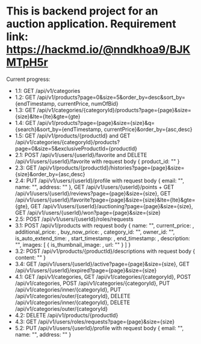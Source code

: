 # This is backend project for an auction application. Requirement link: https://hackmd.io/@nndkhoa9/BJKMTpH5r

Current progress: 
- 1.1: GET /api/v1/categories
- 1.2: GET /api/v1/products?page=0&size=5&order_by=desc&sort_by={endTimestamp, currentPrice, numOfBid}
- 1.3: GET /api/v1/categories/{categoryId}/products?page={page}&size={size}&lte={lte}&gte={gte}
- 1.4: GET /api/v1/products?page={page}&size={size}&q={search}&sort_by={endTimestamp, currentPrice}&order_by={asc,desc}
- 1.5: GET /api/v1/products/{productId} and GET /api/v1/categories/{categoryId}/products?page=0&size=5&exclusiveProductId={productId}
- 2.1: POST /api/v1/users/{userId}/favorite and DELETE /api/v1/users/{userId}/favorite with request body { product_id: "" }
- 2.3: GET /api/v1/products/{productId}/histories?page={page}&size={size}&order_by={asc,desc}
- 2.4: PUT /api/v1/users/{userId}/profile with request body { email: "", name: "", address: "" }, GET /api/v1/users/{userId}/points + GET /api/v1/users/{userId}/reviews?page={page}&size={size}, GET /api/v1/users/{userId}/favorite?page={page}&size={size}&lte={lte}&gte={gte}, GET /api/v1/users/{userId}/auctioning?page={page}&size={size}, GET /api/v1/users/{userId}/won?page={page}&size={size}
- 2.5: POST /api/v1/users/{userId}/roles/requests
- 3.1: POST /api/v1/products with request body { name: "", current_price: , additional_price: , buy_now_price: , category_id: "", owner_id: "", is_auto_extend_time: , start_timestamp: , end_timestamp: , description: "", images: [ { is_thumbnail_image: , url: "" } ] }
- 3.2: POST /api/v1/products/{productId}/descriptions with request body { content: "" }
- 3.4: GET /api/v1/users/{userId}/active?page={page}&size={size}, GET /api/v1/users/{userId}/expired?page={page}&size={size}
- 4.1: GET /api/v1/categories, GET /api/v1/categories/{categoryId}, POST /api/v1/categories, POST /api/v1/categories/{categoryId}, PUT /api/v1/categories/inner/{categoryId}, PUT /api/v1/categories/outer/{categoryId}, DELETE /api/v1/categories/inner/{categoryId}, DELETE /api/v1/categories/outer/{categoryId}
- 4.2: DELETE /api/v1/products/{productId}
- 4.3: GET /api/v1/users/roles/requests?page={page}&size={size}
- 5.2: PUT /api/v1/users/{userId}/profile with request body { email: "", name: "", address: "" }